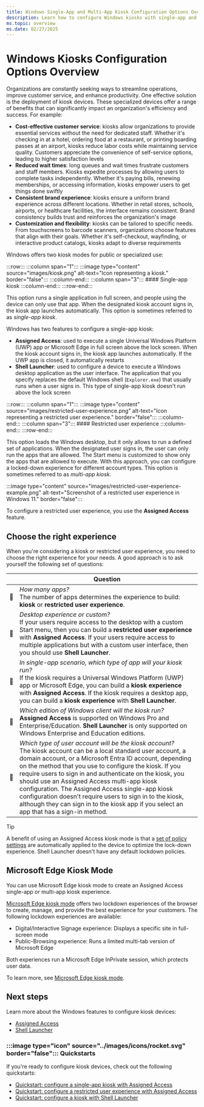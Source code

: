 ```yaml
---
title: Windows Single-App and Multi-App Kiosk Configuration Options Overview
description: Learn how to configure Windows kiosks with single-app and multi-app options for a secure and enhanced user experience.
ms.topic: overview
ms.date: 02/27/2025
---
```


# Windows Kiosks Configuration Options Overview

Organizations are constantly seeking ways to streamline operations, improve customer service, and enhance productivity. One effective solution is the deployment of kiosk devices. These specialized devices offer a range of benefits that can significantly impact an organization's efficiency and success. For example:

- **Cost-effective customer service**: kiosks allow organizations to provide essential services without the need for dedicated staff. Whether it's checking in at a hotel, ordering food at a restaurant, or printing boarding passes at an airport, kiosks reduce labor costs while maintaining service quality. Customers appreciate the convenience of self-service options, leading to higher satisfaction levels
- **Reduced wait times**: long queues and wait times frustrate customers and staff members. Kiosks expedite processes by allowing users to complete tasks independently. Whether it's paying bills, renewing memberships, or accessing information, kiosks empower users to get things done swiftly
- **Consistent brand experience**: kiosks ensure a uniform brand experience across different locations. Whether in retail stores, schools, airports, or healthcare facilities, the interface remains consistent. Brand consistency builds trust and reinforces the organization's image
- **Customization and flexibility**: kiosks can be tailored to specific needs. From touchscreens to barcode scanners, organizations choose features that align with their goals. Whether it's self-checkout, wayfinding, or interactive product catalogs, kiosks adapt to diverse requirements

Windows offers two kiosk modes for public or specialized use:

:::row:::
    :::column span="1":::
    :::image type="content" source="images/kiosk.png" alt-text="Icon representing a kiosk." border="false":::
    :::column-end:::
    :::column span="3":::
    #### Single-app kiosk
    :::column-end:::
:::row-end:::

This option runs a single application in full screen, and people using the device can only use that app. When the designated kiosk account signs in, the kiosk app launches automatically. This option is sometimes referred to as *single-app kiosk*.

Windows has two features to configure a single-app kiosk:

- **Assigned Access**: used to execute a single Universal Windows Platform (UWP) app or Microsoft Edge in full screen above the lock screen. When the kiosk account signs in, the kiosk app launches automatically. If the UWP app is closed, it automatically restarts
- **Shell Launcher**: used to configure a device to execute a Windows desktop application as the user interface. The application that you specify replaces the default Windows shell (`Explorer.exe`) that usually runs when a user signs in. This type of single-app kiosk doesn't run above the lock screen

:::row:::
    :::column span="1":::
    :::image type="content" source="images/restricted-user-experience.png" alt-text="Icon representing a restricted user experience." border="false":::
    :::column-end:::
    :::column span="3":::
    #### Restricted user experience
    :::column-end:::
:::row-end:::

This option loads the Windows desktop, but it only allows to run a defined set of applications. When the designated user signs in, the user can only run the apps that are allowed. The Start menu is customized to show only the apps that are allowed to execute. With this approach, you can configure a locked-down experience for different account types. This option is sometimes referred to as *multi-app kiosk*.

:::image type="content" source="images/restricted-user-experience-example.png" alt-text="Screenshot of a restricted user experience in Windows 11." border="false":::

To configure a restricted user experience, you use the **Assigned Access** feature.

## Choose the right experience

When you're considering a kiosk or restricted user experience, you need to choose the right experience for your needs. A good approach is to ask yourself the following set of questions:

| | Question |
|--|--|
| **🔲** | *How many apps?* <br>The number of apps determines the experience to build: **kiosk** or **restricted user experience**.|
| **🔲** | *Desktop experience or custom?* <br>If your users require access to the desktop with a custom Start menu, then you can build a **restricted user experience** with **Assigned Access**. If your users require access to multiple applications but with a custom user interface, then you should use **Shell Launcher**.|
| **🔲** | *In single-app scenario, which type of app will your kiosk run?* <br>If the kiosk requires a Universal Windows Platform (UWP) app or Microsoft Edge, you can build a **kiosk experience** with **Assigned Access**. If the kiosk requires a desktop app, you can build a **kiosk experience** with **Shell Launcher**.|
| **🔲** | *Which edition of Windows client will the kiosk run?* <br>**Assigned Access** is supported on Windows Pro and Enterprise/Education. **Shell Launcher** is only supported on Windows Enterprise and Education editions.|
| **🔲** | *Which type of user account will be the kiosk account?* <br>The kiosk account can be a local standard user account, a domain account, or a Microsoft Entra ID account, depending on the method that you use to configure the kiosk. If you require users to sign in and authenticate on the kiosk, you should use an Assigned Access multi-app kiosk configuration. The Assigned Access single-app kiosk configuration doesn't require users to sign in to the kiosk, although they can sign in to the kiosk app if you select an app that has a sign-in method.|

> [!TIP]
>
> A benefit of using an Assigned Access kiosk mode is that a [set of policy settings](../assigned-access/policy-settings.md) are automatically applied to the device to optimize the lock-down experience. Shell Launcher doesn't have any default lockdown policies.

## Microsoft Edge Kiosk Mode

You can use Microsoft Edge kiosk mode to create an Assigned Access single-app or multi-app kiosk experience.

[Microsoft Edge kiosk mode](/deployedge/microsoft-edge-configure-kiosk-mode) offers two lockdown experiences of the browser to create, manage, and provide the best experience for your customers. The following lockdown experiences are available:

- Digital/Interactive Signage experience: Displays a specific site in full-screen mode
- Public-Browsing experience: Runs a limited multi-tab version of Microsoft Edge

Both experiences run a Microsoft Edge InPrivate session, which protects user data.

To learn more, see [Microsoft Edge kiosk mode](/deployedge/microsoft-edge-configure-kiosk-mode).

## Next steps

Learn more about the Windows features to configure kiosk devices:

- [Assigned Access](../assigned-access/index.md)
- [Shell Launcher](../shell-launcher/index.md)

### :::image type="icon" source="../images/icons/rocket.svg" border="false"::: Quickstarts

If you're ready to configure kiosk devices, check out the following quickstarts:

- [Quickstart: configure a single-app kiosk with Assigned Access](../assigned-access/quickstart-kiosk.md)
- [Quickstart: configure a restricted user experience with Assigned Access](../assigned-access/quickstart-restricted-user-experience.md)
- [Quickstart: configure a kiosk with Shell Launcher](../shell-launcher/quickstart-kiosk.md)